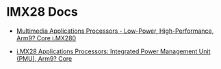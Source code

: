 # IMX28 Docs

* [Multimedia Applications Processors - Low-Power, High-Performance, Arm9? Core i.MX280](https://www.nxp.com/products/processors-and-microcontrollers/arm-processors/i-mx-applications-processors/i-mx28-processors/multimedia-applications-processors-low-power-high-performance-arm9-core:i.MX280)

* [i.MX28 Applications Processors: Integrated Power Management Unit (PMU), Arm9? Core](https://www.nxp.com/products/processors-and-microcontrollers/arm-processors/i-mx-applications-processors/i-mx28-processors:IMX28_FAMILY)
